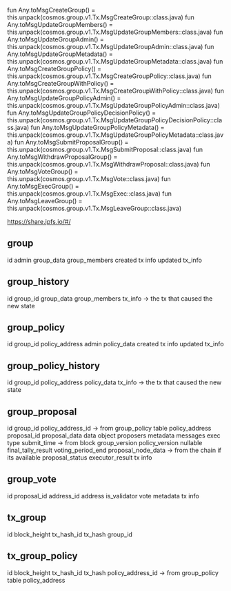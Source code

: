 fun Any.toMsgCreateGroup() = this.unpack(cosmos.group.v1.Tx.MsgCreateGroup::class.java)
fun Any.toMsgUpdateGroupMembers() = this.unpack(cosmos.group.v1.Tx.MsgUpdateGroupMembers::class.java)
fun Any.toMsgUpdateGroupAdmin() = this.unpack(cosmos.group.v1.Tx.MsgUpdateGroupAdmin::class.java)
fun Any.toMsgUpdateGroupMetadata() = this.unpack(cosmos.group.v1.Tx.MsgUpdateGroupMetadata::class.java)
fun Any.toMsgCreateGroupPolicy() = this.unpack(cosmos.group.v1.Tx.MsgCreateGroupPolicy::class.java)
fun Any.toMsgCreateGroupWithPolicy() = this.unpack(cosmos.group.v1.Tx.MsgCreateGroupWithPolicy::class.java)
fun Any.toMsgUpdateGroupPolicyAdmin() = this.unpack(cosmos.group.v1.Tx.MsgUpdateGroupPolicyAdmin::class.java)
fun Any.toMsgUpdateGroupPolicyDecisionPolicy() = this.unpack(cosmos.group.v1.Tx.MsgUpdateGroupPolicyDecisionPolicy::class.java)
fun Any.toMsgUpdateGroupPolicyMetadata() = this.unpack(cosmos.group.v1.Tx.MsgUpdateGroupPolicyMetadata::class.java)
fun Any.toMsgSubmitProposalGroup() = this.unpack(cosmos.group.v1.Tx.MsgSubmitProposal::class.java)
fun Any.toMsgWithdrawProposalGroup() = this.unpack(cosmos.group.v1.Tx.MsgWithdrawProposal::class.java)
fun Any.toMsgVoteGroup() = this.unpack(cosmos.group.v1.Tx.MsgVote::class.java)
fun Any.toMsgExecGroup() = this.unpack(cosmos.group.v1.Tx.MsgExec::class.java)
fun Any.toMsgLeaveGroup() = this.unpack(cosmos.group.v1.Tx.MsgLeaveGroup::class.java)





https://share.ipfs.io/#/

group
-----
id
admin
group_data
group_members
created tx info
updated tx_info

group_history
--------
id
group_id
group_data
group_members
tx_info -> the tx that caused the new state

group_policy
-------
id
group_id
policy_address
admin
policy_data
created tx info
updated tx_info

group_policy_history
-----------
id
group_id
policy_address
policy_data
tx_info -> the tx that caused the new state

group_proposal
---------
id
group_id
policy_address_id -> from group_policy table
policy_address
proposal_id
proposal_data
    data object
        proposers
        metadata
        messages
        exec type
        submit_time -> from block
        group_version
        policy_version
        nullable
            final_tally_result
            voting_period_end
proposal_node_data -> from the chain if its available
proposal_status
executor_result
tx info

group_vote
-------
id
proposal_id
address_id
address
is_validator
vote
metadata
tx info

tx_group
-----
id
block_height
tx_hash_id
tx_hash
group_id

tx_group_policy
-----
id
block_height
tx_hash_id
tx_hash
policy_address_id -> from group_policy table
policy_address

